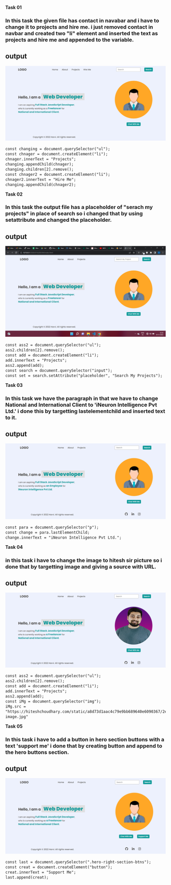 **Task 01**

### In this task the given file has contact in navabar and i have to change it to projects and hire me. i just removed contact in navbar and created two "li" element and inserted the text as projects and hire me and appended to the variable.
 
 ## output

![Task1](./outputs/task1Output.png)

```
const changing = document.querySelector("ul");
const chnager = document.createElement("li");
chnager.innerText = "Projects";
changing.appendChild(chnager);
changing.children[2].remove();
const chnager2 = document.createElement("li");
chnager2.innerText = "Hire Me";
changing.appendChild(chnager2);
```


**Task 02**

### In this task the output file has a placeholder of "serach my projects" in place of search so i changed that by using setattribute and changed the placeholder.

 ## output

![Task2](./outputs/task2Output.png)

```
const ass2 = document.querySelector("ul");
ass2.children[2].remove();
const add = document.createElement("li");
add.innerText = "Projects";
ass2.append(add);
const search = document.querySelector("input");
const set = search.setAttribute("placeholder", "Search My Projects");
```

**Task 03**

### In this task we have the paragraph in that we have to change National and International Client to 'iNeuron Intelligence Pvt Ltd.' i done this by targetting lastelementchild and inserted text to it.

 ## output

![Task3](./outputs/task3Output.png)

``` 
const para = document.querySelector("p");
const change = para.lastElementChild;
change.innerText = "iNeuron Intelligence Pvt Ltd.";
```

**Task 04**

### in this task i have to change the image to hitesh sir picture so i done that by targetting image and giving a source with URL.

 ## output

![Task4](./outputs/task4Output.png)

```
const ass2 = document.querySelector("ul");
ass2.children[2].remove();
const add = document.createElement("li");
add.innerText = "Projects";
ass2.append(add);
const iMg = document.querySelector("img");
iMg.src = "https://hiteshchoudhary.com/static/a8d73d1aac4c79e9bb689640e6090367/2eaab/person-image.jpg"
```

**Task 05**

### In this task i have to add a button in hero section buttons with a text 'support me' i done that by creating button and append to the hero buttons section. 

 ## output

![Task5](./outputs/task5Output.png)

```
const last = document.querySelector(".hero-right-section-btns");
const creat = document.createElement("button");
creat.innerText = "Support Me";
last.append(creat);
```